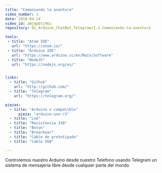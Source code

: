 ```yaml
---
title: "Comenzando la aventura"
video_number: 1
date: 2018-04-14
video_id: zWjdpEtj9Gs
repository: 01_Arduino_ChatBot_Telegram/1.1-Comenzando-la-aventura

tools:
 - title: "Atom IDE"
   url: "https://atom.io/"
 - title: "Arduino IDE"
   url: "https://www.arduino.cc/en/Main/Software"
 - title: "NodeJS"
   url: "https://nodejs.org/es/"


links:
  - title: "Github"
    url: "http://github.com/"
  - title: "Telegram"
    url: "https://telegram.org/"

piezas:
  - title: "Arduino o compatible"
      pieza: "arduino-uno-r3"
  - title: "Led"
  - title: "Resistencia 330"
  - title: "Boton"
  - title: "Brearboar"
  - title: "Cable de prototipado"
  - title: "Cable USB"

---
```


Controlemos nuestro Arduino desde nuestro Telefono usando Telegram un sistema de mensajeria libre desde cualquier parte del mundo
